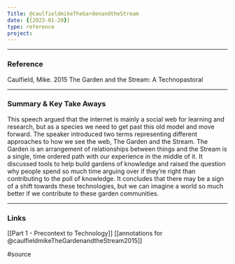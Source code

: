 ```yaml
---
Title: @caulfieldmikeTheGardenandtheStream
date: {{2023-01-20}}
type: reference
project:
---
```


---
### Reference 

Caulfield, Mike. 2015 The Garden and the Stream: A Technopastoral

---

### Summary & Key Take Aways

This speech argued that the internet is mainly a social web for learning and research, but as a species we need to get past this old model and move forward. The speaker introduced two terms representing different approaches to how we see the web, The Garden and the Stream. The Garden is an arrangement of relationships between things and the Stream is a single, time ordered path with our experience in the middle of it. It discussed tools to help build gardens of knowledge and raised the question why people spend so much time arguing over if they’re right than contributing to the poll of knowledge. It concludes that there may be a sign of a shift towards these technologies, but we can imagine a world so much better if we contribute to these garden communities.

--- 
### Links

[[Part 1 - Precontext to Technology]] 
[[annotations for @caulfieldmikeTheGardenandtheStream2015]]

#source 